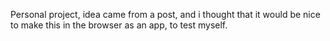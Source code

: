 Personal project, idea came from a post, and i thought that it would be nice to make this in the browser as an app, to test myself.